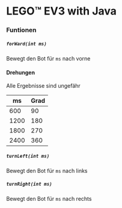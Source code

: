 # LEGO™ EV3 with Java
### Funtionen
##### `forWard(int ms)` 
Bewegt den Bot für `ms` nach vorne
#### Drehungen
Alle Ergebnisse sind ungefähr

ms|Grad
--------|-----------
600|90
1200|180
1800|270
2400|360
##### `turnLeft(int ms)` 
Bewegt den Bot für `ms` nach links
##### `turnRight(int ms)` 
Bewegt den Bot für `ms` nach rechts
